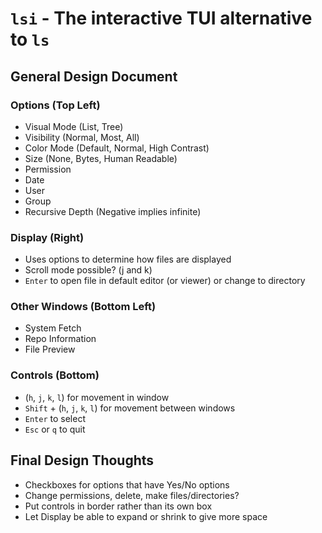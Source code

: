 # `lsi` - The interactive TUI alternative to `ls`

## General Design Document

### Options (Top Left)
- Visual Mode (List, Tree)
- Visibility (Normal, Most, All)
- Color Mode (Default, Normal, High Contrast)
- Size (None, Bytes, Human Readable)
- Permission
- Date
- User
- Group
- Recursive Depth (Negative implies infinite)

### Display (Right)
- Uses options to determine how files are displayed
- Scroll mode possible? (j and k)
- `Enter` to open file in default editor (or viewer) or change to directory

### Other Windows (Bottom Left)
- System Fetch
- Repo Information
- File Preview

### Controls (Bottom)
- (`h`, `j`, `k`, `l`) for movement in window
- `Shift` + (`h`, `j`, `k`, `l`) for movement between windows
- `Enter` to select
- `Esc` or `q` to quit


## Final Design Thoughts
- Checkboxes for options that have Yes/No options
- Change permissions, delete, make files/directories?
- Put controls in border rather than its own box
- Let Display be able to expand or shrink to give more space

